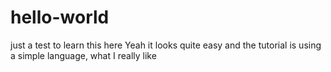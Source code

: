 # hello-world
just a test to learn this here
Yeah it looks quite easy and the tutorial is using a simple language, what I really like
